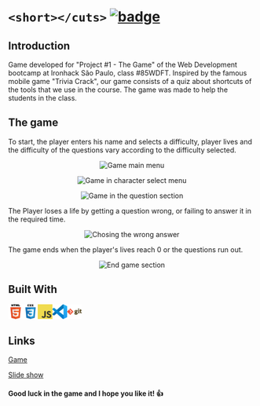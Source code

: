# `<short></cuts>` [![badge]][link]

## Introduction

Game developed for "Project #1 - The Game" of the Web Development bootcamp at Ironhack São Paulo, class #85WDFT.
Inspired by the famous mobile game "Trivia Crack", our game consists of a quiz about shortcuts of the tools that we use in the course.
The game was made to help the students in the class.

## The game

To start, the player enters his name and selects a difficulty, player lives and the difficulty of the questions vary according to the difficulty selected.

<p align="center">
  <img src="https://i.imgur.com/S0qeDmd.png" alt="Game main menu"/>
</p>

<p align="center">
  <img src="https://i.imgur.com/CwVA7Mm.png" alt="Game in character select menu"/>
</p>

<p align="center">
  <img src="https://i.imgur.com/NPDDmhh.png" alt="Game in the question section"/>
</p>

The Player loses a life by getting a question wrong, or failing to answer it in the required time.

<p align="center">
  <img src="https://i.imgur.com/vTc9AOp.png" alt="Chosing the wrong answer"/>
</p>

The game ends when the player's lives reach 0 or the questions run out.

<p align="center">
  <img src="https://i.imgur.com/gMvaUId.png" alt="End game section"/>
</p>

## **Built With**

<code><img height="30" src="https://raw.githubusercontent.com/github/explore/80688e429a7d4ef2fca1e82350fe8e3517d3494d/topics/html/html.png"></code><code><img height="30" src="https://raw.githubusercontent.com/github/explore/80688e429a7d4ef2fca1e82350fe8e3517d3494d/topics/css/css.png"></code><code><img height="30" src="https://raw.githubusercontent.com/github/explore/80688e429a7d4ef2fca1e82350fe8e3517d3494d/topics/javascript/javascript.png"></code><code><img height="30" src="https://raw.githubusercontent.com/github/explore/80688e429a7d4ef2fca1e82350fe8e3517d3494d/topics/visual-studio-code/visual-studio-code.png"></code><code><img height="30" src="https://raw.githubusercontent.com/github/explore/80688e429a7d4ef2fca1e82350fe8e3517d3494d/topics/git/git.png"></code>

## Links

[Game](https://vitorhumoreira.github.io/short-cuts)

[Slide show](https://www.canva.com/design/DAFKWJTJfSA/OogDAnqZ39Sjm_UGCOmlMw/view?utm_content=DA[…]m_campaign=designshare&utm_medium=link2&utm_source=sharebutton)

#### Good luck in the game and I hope you like it! 👍

[badge]: https://i.imgur.com/YxaQX63.png
[link]: https://vitorhumoreira.github.io/short-cuts
